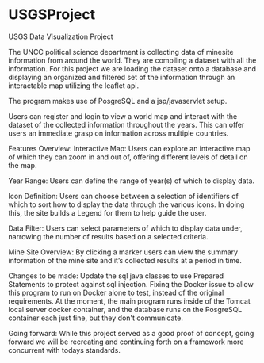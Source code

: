 # USGSProject
USGS Data Visualization Project

The UNCC political science department is collecting data of minesite information from around the world. They are compiling a dataset with all the information. For this project we are loading the dataset onto a database and displaying an organized and filtered set of the information through an interactable map utilizing the leaflet api.

The program makes use of PosgreSQL and a jsp/javaservlet setup.

Users can register and login to view a world map and interact with the dataset of the collected information throughout the years. This can offer users an immediate grasp on information across multiple countries.

Features Overview:
Interactive Map: Users can explore an interactive map of which they can zoom in and out of, offering different levels of detail on the map.

Year Range: Users can define the range of year(s) of which to display data.

Icon Definition: Users can choose between a selection of identifiers of which to sort how to display the data through the various icons. In doing this, the site builds a Legend for them to help guide the user.

Data Filter: Users can select parameters of which to display data under, narrowing the number of results based on a selected criteria.

Mine Site Overview: By clicking a marker users can view the summary information of the mine site and it’s collected results at a period in time.

Changes to be made:
Update the sql java classes to use Prepared Statements to protect against sql injection.
Fixing the Docker issue to allow this program to run on Docker alone to test, instead of the original requirements.
At the moment, the main program runs inside of the Tomcat local server docker container, and the database runs on the PosgreSQL container each just fine, but they don't communicate. 

Going forward: While this project served as a good proof of concept, going forward we will be recreating and continuing forth on a framework more concurrent with todays standards. 

